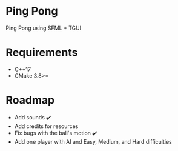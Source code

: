 # Ping Pong
Ping Pong using SFML + TGUI

# Requirements
* C++17
* CMake 3.8>=

# Roadmap
* Add sounds ✔️
* Add credits for resources
* Fix bugs with the ball's motion ✔️
* Add one player with AI and Easy, Medium, and Hard difficulties
